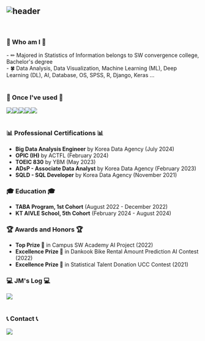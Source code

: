<div align="left">
  
![header](https://capsule-render.vercel.app/api?type=waving&color=timeGradient&text=Welcome%20to%20Jeongmin's%20GitHub%20👋&animation=twinkling&fontSize=30&fontAlignY=40&fontAlign=70&height=250)
---
 
<br>

### :love_letter: Who am I :love_letter:
<div style="display:flex; flex-direction:row;">
    - ✏ Majored in Statistics of Information belongs to SW convergence college,  Bachelor's degree
    <br>
    - 🍀 Data Analysis, Data Visualization, Machine Learning (ML), Deep Learning (DL), AI, Database, OS, SPSS, R, Django, Keras ...
</div>
<br>

### 🔨 Once I've used 🔨

<div style="display:flex; flex-direction:row;">
    <img src="https://img.shields.io/badge/mysql-4479A1?style=for-the-badge&logo=mysql&logoColor=white"> 
    <img src="https://img.shields.io/badge/python-3776AB?style=for-the-badge&logo=python&logoColor=white"> 
    <img src="https://img.shields.io/badge/keras-D00000?style=for-the-badge&logo=keras&logoColor=white"> 
    <img src="https://img.shields.io/badge/pytorch-EE4C2C?style=for-the-badge&logo=pytorch&logoColor=white">
    <img src="https://img.shields.io/badge/linux-FCC624?style=for-the-badge&logo=linux&logoColor=black"> 
</div>
<br>

### 📊 Professional Certifications 📊

- **Big Data Analysis Engineer** by Korea Data Agency (July 2024)
- **OPIC (IH)** by ACTFL (February 2024)
- **TOEIC 830** by YBM (May 2023)
- **ADsP - Associate Data Analyst** by Korea Data Agency (February 2023)
- **SQLD - SQL Developer** by Korea Data Agency (November 2021)

### 🎓 Education 🎓

- **TABA Program, 1st Cohort** (August 2022 - December 2022)
- **KT AIVLE School, 5th Cohort** (February 2024 - August 2024)

### 🏆 Awards and Honors 🏆

- **Top Prize 🥇** in Campus SW Academy AI Project (2022)
- **Excellence Prize 🏅** in Dankook Bike Rental Amount Prediction AI Contest (2022)
- **Excellence Prize 🏅** in Statistical Talent Donation UCC Contest (2021)

### 💻 JM's Log 💻

<div style="display:flex; flex-direction:row;">
    <a href="https://park000103.tistory.com">
        <img src="https://img.shields.io/badge/Tistory-000000?style=for-the-badge&logo=Tistory&logoColor=white"> 
    </a>
</div>
<br>

### 📞 Contact 📞

<div style="display:flex; flex-direction:row;">
    <a href="https://www.instagram.com/z.loxin/">
        <img src="https://img.shields.io/badge/Instagram-E4405F?style=for-the-badge&logo=Instagram&logoColor=white"> 
    </a>
    <a href="mailto:park000103@gmail.com">
        <img

